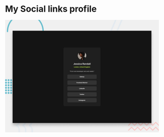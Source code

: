 # My Social links profile

![Design preview for the Social links profile coding challenge](./design/desktop-preview.jpg)


